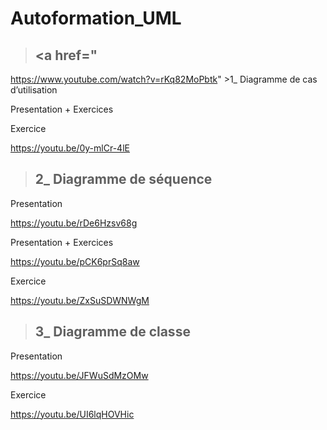 # Autoformation_UML

> ## <a href="
https://www.youtube.com/watch?v=rKq82MoPbtk" >1_ Diagramme de cas d’utilisation</a>

Presentation + Exercices 


Exercice 

https://youtu.be/0y-mlCr-4lE

> ## 2_ Diagramme de séquence

Presentation 

https://youtu.be/rDe6Hzsv68g

Presentation + Exercices 

https://youtu.be/pCK6prSq8aw

Exercice

https://youtu.be/ZxSuSDWNWgM

> ## 3_ Diagramme de classe

Presentation

https://youtu.be/JFWuSdMzOMw

Exercice

https://youtu.be/UI6lqHOVHic

